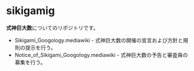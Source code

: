 # sikigamig

**式神巨大数**についてのリポジトリです。

* Sikigami\_Googology.mediawiki - 式神巨大数の開催の宣言および方針と規則の提示を行う。
* Notice\_of\_Sikigami\_Googology.mediawiki - 式神巨大数の予告と審査員の募集を行う。
